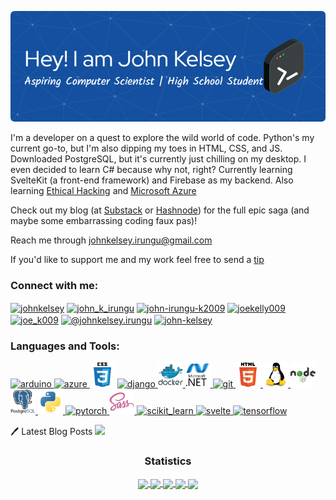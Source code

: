 ![Header](./github-header-image.png)

I'm a developer on a quest to explore the wild world of code. Python's my current go-to, but I'm also dipping my toes in HTML, CSS, and JS. Downloaded PostgreSQL, but it's currently just chilling on my desktop. I even decided to learn C# because why not, right? Currently learning SvelteKit (a front-end framework) and Firebase as my backend.
Also learning [Ethical Hacking](https://skillsforall.com/) and [Microsoft Azure](https://learn.microsoft.com/en-us/training/)

Check out my blog (at [Substack](https://johnkelsey.substack.com/) or [Hashnode](https://johnkelsey.hashnode.dev)) for the full epic saga (and maybe some embarrassing coding faux pas)!

Reach me through johnkelsey.irungu@gmail.com

If you'd like to support me and my work feel free to send a [tip](https://buymeacoffee.com/johnkelsey)

<h3 align="left">Connect with me:</h3>
<p align="left">
<a href="https://dev.to/johnkelsey" target="blank"><img align="center" src="https://raw.githubusercontent.com/rahuldkjain/github-profile-readme-generator/master/src/images/icons/Social/devto.svg" alt="johnkelsey" height="30" width="40" /></a>
<a href="https://twitter.com/john_k_irungu" target="blank"><img align="center" src="https://raw.githubusercontent.com/rahuldkjain/github-profile-readme-generator/master/src/images/icons/Social/twitter.svg" alt="john_k_irungu" height="30" width="40" /></a>
<a href="https://linkedin.com/in/john-irungu-k2009" target="blank"><img align="center" src="https://raw.githubusercontent.com/rahuldkjain/github-profile-readme-generator/master/src/images/icons/Social/linked-in-alt.svg" alt="john-irungu-k2009" height="30" width="40" /></a>
<a href="https://kaggle.com/joekelly009" target="blank"><img align="center" src="https://raw.githubusercontent.com/rahuldkjain/github-profile-readme-generator/master/src/images/icons/Social/kaggle.svg" alt="joekelly009" height="30" width="40" /></a>
<a href="https://instagram.com/joe_k009" target="blank"><img align="center" src="https://raw.githubusercontent.com/rahuldkjain/github-profile-readme-generator/master/src/images/icons/Social/instagram.svg" alt="joe_k009" height="30" width="40" /></a>
<a href="https://medium.com/@johnkelsey.irungu" target="blank"><img align="center" src="https://raw.githubusercontent.com/rahuldkjain/github-profile-readme-generator/master/src/images/icons/Social/medium.svg" alt="@johnkelsey.irungu" height="30" width="40" /></a>
<a href="https://www.leetcode.com/john-kelsey" target="blank"><img align="center" src="https://raw.githubusercontent.com/rahuldkjain/github-profile-readme-generator/master/src/images/icons/Social/leet-code.svg" alt="john-kelsey" height="30" width="40" /></a>
</p>

<h3 align="left">Languages and Tools:</h3>
<p align="left"> <a href="https://www.arduino.cc/" target="_blank" rel="noreferrer"> <img src="https://cdn.worldvectorlogo.com/logos/arduino-1.svg" alt="arduino" width="40" height="40"/> </a> <a href="https://azure.microsoft.com/en-in/" target="_blank" rel="noreferrer"> <img src="https://www.vectorlogo.zone/logos/microsoft_azure/microsoft_azure-icon.svg" alt="azure" width="40" height="40"/> </a>  <a>  <img src="https://raw.githubusercontent.com/devicons/devicon/master/icons/css3/css3-original-wordmark.svg" alt="css3" width="40" height="40"/> </a> <a href="https://www.djangoproject.com/" target="_blank" rel="noreferrer"> <img src="https://cdn.worldvectorlogo.com/logos/django.svg" alt="django" width="40" height="40"/> </a> <a href="https://www.docker.com/" target="_blank" rel="noreferrer"> <img src="https://raw.githubusercontent.com/devicons/devicon/master/icons/docker/docker-original-wordmark.svg" alt="docker" width="40" height="40"/> </a> <a href="https://dotnet.microsoft.com/" target="_blank" rel="noreferrer"> <img src="https://raw.githubusercontent.com/devicons/devicon/master/icons/dot-net/dot-net-original-wordmark.svg" alt="dotnet" width="40" height="40"/> </a> <a href="https://git-scm.com/" target="_blank" rel="noreferrer"> <img src="https://www.vectorlogo.zone/logos/git-scm/git-scm-icon.svg" alt="git" width="40" height="40"/> </a> <a href="https://www.w3.org/html/" target="_blank" rel="noreferrer"> <img src="https://raw.githubusercontent.com/devicons/devicon/master/icons/html5/html5-original-wordmark.svg" alt="html5" width="40" height="40"/> </a>  <a href="https://www.linux.org/" target="_blank" rel="noreferrer"> <img src="https://raw.githubusercontent.com/devicons/devicon/master/icons/linux/linux-original.svg" alt="linux" width="40" height="40"/> </a> <a href="https://nodejs.org" target="_blank" rel="noreferrer"> <img src="https://raw.githubusercontent.com/devicons/devicon/master/icons/nodejs/nodejs-original-wordmark.svg" alt="nodejs" width="40" height="40"/> </a> <a href="https://www.postgresql.org" target="_blank" rel="noreferrer"> <img src="https://raw.githubusercontent.com/devicons/devicon/master/icons/postgresql/postgresql-original-wordmark.svg" alt="postgresql" width="40" height="40"/> </a> <a href="https://www.python.org" target="_blank" rel="noreferrer"> <img src="https://raw.githubusercontent.com/devicons/devicon/master/icons/python/python-original.svg" alt="python" width="40" height="40"/> </a> <a href="https://pytorch.org/" target="_blank" rel="noreferrer"> <img src="https://www.vectorlogo.zone/logos/pytorch/pytorch-icon.svg" alt="pytorch" width="40" height="40"/> </a> </a> <a href="https://sass-lang.com" target="_blank" rel="noreferrer"> <img src="https://raw.githubusercontent.com/devicons/devicon/master/icons/sass/sass-original.svg" alt="sass" width="40" height="40"/> </a> <a href="https://scikit-learn.org/" target="_blank" rel="noreferrer"> <img src="https://upload.wikimedia.org/wikipedia/commons/0/05/Scikit_learn_logo_small.svg" alt="scikit_learn" width="40" height="40"/> </a> <a href="https://svelte.dev" target="_blank" rel="noreferrer"> <img src="https://upload.wikimedia.org/wikipedia/commons/1/1b/Svelte_Logo.svg" alt="svelte" width="40" height="40"/> </a> <a href="https://www.tensorflow.org" target="_blank" rel="noreferrer"> <img src="https://www.vectorlogo.zone/logos/tensorflow/tensorflow-icon.svg" alt="tensorflow" width="40" height="40"/> </a> </p>
🖊 Latest Blog Posts
<!-- BLOG-POST-LIST:START -->
<!-- BLOG-POST-LIST:END -->
<img src="https://user-images.githubusercontent.com/73097560/115834477-dbab4500-a447-11eb-908a-139a6edaec5c.gif"><h3 align="center">Statistics</h3>
<div align="center">
<a href="https://github.com/john-kelsey">
<img align="center" src="http://github-profile-summary-cards.vercel.app/api/cards/stats?username=john-kelsey&theme=2077" height="180em" />
<img align="center" src="http://github-profile-summary-cards.vercel.app/api/cards/most-commit-language?username=john-kelsey&theme=2077" height="180em" />
<img align="center" src="http://github-profile-summary-cards.vercel.app/api/cards/repos-per-language?username=john-kelsey&theme=2077" height="180em" />
<img align="center" src="http://github-profile-summary-cards.vercel.app/api/cards/productive-time?username=john-kelsey&theme=2077" height="180em" />
<img align="center" src="http://github-profile-summary-cards.vercel.app/api/cards/profile-details?username=john-kelsey&theme=2077" height="180em" />
</div>



<!---
john-kelsey/john-kelsey is a ✨ special ✨ repository because its `README.md` (this file) appears on your GitHub profile.
You can click the Preview link to take a look at your changes.
--->

